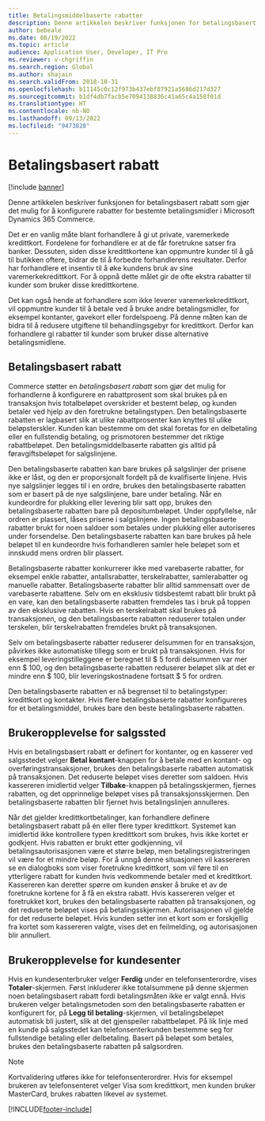 ```yaml
---
title: Betalingsmiddelbaserte rabatter
description: Denne artikkelen beskriver funksjonen for betalingsbasert rabatt som gjør det mulig for å konfigurere rabatter for bestemte betalingsmidler i Microsoft Dynamics 365 Commerce.
author: bebeale
ms.date: 08/19/2022
ms.topic: article
audience: Application User, Developer, IT Pro
ms.reviewer: v-chgriffin
ms.search.region: Global
ms.author: shajain
ms.search.validFrom: 2018-10-31
ms.openlocfilehash: b11145c0c12f973b437ebf87921a5686d217d327
ms.sourcegitcommit: b1df4db7facb5e7094138836c41a65c4a158f01d
ms.translationtype: HT
ms.contentlocale: nb-NO
ms.lasthandoff: 09/13/2022
ms.locfileid: "9473828"
---
```

# <a name="tender-based-discount"></a>Betalingsbasert rabatt

[!include [banner](includes/banner.md)]

Denne artikkelen beskriver funksjonen for betalingsbasert rabatt som gjør det mulig for å konfigurere rabatter for bestemte betalingsmidler i Microsoft Dynamics 365 Commerce.

Det er en vanlig måte blant forhandlere å gi ut private, varemerkede kredittkort. Fordelene for forhandlere er at de får foretrukne satser fra banker. Dessuten, siden disse kredittkortene kan oppmuntre kunder til å gå til butikken oftere, bidrar de til å forbedre forhandlerens resultater. Derfor har forhandlere et insentiv til å øke kundens bruk av sine varemerkekredittkort. For å oppnå dette målet gir de ofte ekstra rabatter til kunder som bruker disse kredittkortene.

Det kan også hende at forhandlere som ikke leverer varemerkekredittkort, vil oppmuntre kunder til å betale ved å bruke andre betalingsmidler, for eksempel kontanter, gavekort eller fordelspoeng. På denne måten kan de bidra til å redusere utgiftene til behandlingsgebyr for kredittkort. Derfor kan forhandlere gi rabatter til kunder som bruker disse alternative betalingsmidlene.

## <a name="tender-based-discount"></a>Betalingsbasert rabatt

Commerce støtter en *betalingsbasert rabatt* som gjør det mulig for forhandlerne å konfigurere en rabattprosent som skal brukes på en transaksjon hvis totalbeløpet overskrider et bestemt beløp, og kunden betaler ved hjelp av den foretrukne betalingstypen. Den betalingsbaserte rabatten er lagbasert slik at ulike rabattprosenter kan knyttes til ulike beløpsterskler. Kunden kan bestemme om det skal foretas for en delbetaling eller en fullstendig betaling, og prismotoren bestemmer det riktige rabattbeløpet. Den betalingsmiddelbaserte rabatten gis alltid på føravgiftsbeløpet for salgslinjene.

Den betalingsbaserte rabatten kan bare brukes på salgslinjer der prisene ikke er låst, og den er proporsjonalt fordelt på de kvalifiserte linjene. Hvis nye salgslinjer legges til i en ordre, brukes den betalingsbaserte rabatten som er basert på de nye salgslinjene, bare under betaling. Når en kundeordre for plukking eller levering blir satt opp, brukes den betalingsbaserte rabatten bare på depositumbeløpet. Under oppfyllelse, når ordren er plassert, låses prisene i salgslinjene. Ingen betalingsbaserte rabatter brukt for noen saldoer som betales under plukking eller autoriseres under forsendelse. Den betalingsbaserte rabatten kan bare brukes på hele beløpet til en kundeordre hvis forhandleren samler hele beløpet som et innskudd mens ordren blir plassert.

Betalingsbaserte rabatter konkurrerer ikke med varebaserte rabatter, for eksempel enkle rabatter, antallsrabatter, terskelrabatter, samlerabatter og manuelle rabatter. Betalingsbaserte rabatter blir alltid sammensatt over de varebaserte rabattene. Selv om en eksklusiv tidsbestemt rabatt blir brukt på en vare, kan den betalingsbaserte rabatten fremdeles tas i bruk på toppen av den eksklusive rabatten. Hvis en terskelrabatt skal brukes på transaksjonen, og den betalingsbaserte rabatten reduserer totalen under terskelen, blir terskelrabatten fremdeles brukt på transaksjonen.

Selv om betalingsbaserte rabatter reduserer delsummen for en transaksjon, påvirkes ikke automatiske tillegg som er brukt på transaksjonen. Hvis for eksempel leveringstilleggene er beregnet til $ 5 fordi delsummen var mer enn $ 100, og den betalingsbaserte rabatten reduserer beløpet slik at det er mindre enn $ 100, blir leveringskostnadene fortsatt $ 5 for ordren.

Den betalingsbaserte rabatten er nå begrenset til to betalingstyper: kredittkort og kontakter. Hvis flere betalingsbaserte rabatter konfigureres for et betalingsmiddel, brukes bare den beste betalingsbaserte rabatten.

## <a name="pos-user-experience"></a>Brukeropplevelse for salgssted

Hvis en betalingsbasert rabatt er definert for kontanter, og en kasserer ved salgsstedet velger **Betal kontant**-knappen for å betale med en kontant- og overføringstransaksjoner, brukes den betalingsbaserte rabatten automatisk på transaksjonen. Det reduserte beløpet vises deretter som saldoen. Hvis kassereren imidlertid velger **Tilbake**-knappen på betalingsskjermen, fjernes rabatten, og det opprinnelige beløpet vises på transaksjonsskjermen. Den betalingsbaserte rabatten blir fjernet hvis betalingslinjen annulleres.

Når det gjelder kredittkortbetalinger, kan forhandlere definere betalingsbasert rabatt på én eller flere typer kredittkort. Systemet kan imidlertid ikke kontrollere typen kredittkort som brukes, hvis ikke kortet er godkjent. Hvis rabatten er brukt etter godkjenning, vil betalingsautorisasjonen være et større beløp, men betalingsregistreringen vil være for et mindre beløp. For å unngå denne situasjonen vil kassereren se en dialogboks som viser foretrukne kredittkort, som vil føre til en ytterligere rabatt for kunden hvis vedkommende betaler med et kredittkort. Kassereren kan deretter spørre om kunden ønsker å bruke et av de foretrukne kortene for å få en ekstra rabatt. Hvis kassereren velger et foretrukket kort, brukes den betalingsbaserte rabatten på transaksjonen, og det reduserte beløpet vises på betalingsskjermen. Autorisasjonen vil gjelde for det reduserte beløpet. Hvis kunden setter inn et kort som er forskjellig fra kortet som kassereren valgte, vises det en feilmelding, og autorisasjonen blir annullert.

## <a name="call-center-user-experience"></a>Brukeropplevelse for kundesenter

Hvis en kundesenterbruker velger **Ferdig** under en telefonsenterordre, vises **Totaler**-skjermen. Først inkluderer ikke totalsummene på denne skjermen noen betalingsbasert rabatt fordi betalingsmåten ikke er valgt ennå. Hvis brukeren velger betalingsmetoden som den betalingsbaserte rabatten er konfigurert for, på **Legg til betaling**-skjermen, vil betalingsbeløpet automatisk bli justert, slik at det gjenspeiler rabattbeløpet. På lik linje med en kunde på salgsstedet kan telefonsenterkunden bestemme seg for fullstendige betaling eller delbetaling. Basert på beløpet som betales, brukes den betalingsbaserte rabatten på salgsordren.

> [!NOTE]
> Kortvalidering utføres ikke for telefonsenterordrer. Hvis for eksempel brukeren av telefonsenteret velger Visa som kredittkort, men kunden bruker MasterCard, brukes rabatten likevel av systemet.

[!INCLUDE[footer-include](../includes/footer-banner.md)]
